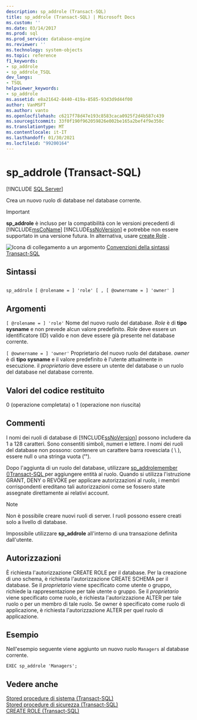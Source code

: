 ```yaml
---
description: sp_addrole (Transact-SQL)
title: sp_addrole (Transact-SQL) | Microsoft Docs
ms.custom: ''
ms.date: 03/14/2017
ms.prod: sql
ms.prod_service: database-engine
ms.reviewer: ''
ms.technology: system-objects
ms.topic: reference
f1_keywords:
- sp_addrole
- sp_addrole_TSQL
dev_langs:
- TSQL
helpviewer_keywords:
- sp_addrole
ms.assetid: e8a21642-8440-419a-8585-93d3d9d44f00
author: VanMSFT
ms.author: vanto
ms.openlocfilehash: c6217f78d47e193c8583caca0925f2d4b587c439
ms.sourcegitcommit: 33f0f190f962059826e002be165a2bef4f9e350c
ms.translationtype: MT
ms.contentlocale: it-IT
ms.lasthandoff: 01/30/2021
ms.locfileid: "99200164"
---
```

# <a name="sp_addrole-transact-sql"></a>sp_addrole (Transact-SQL)
[!INCLUDE [SQL Server](../../includes/applies-to-version/sqlserver.md)]

  Crea un nuovo ruolo di database nel database corrente.  
  
> [!IMPORTANT]
>  **sp_addrole** è incluso per la compatibilità con le versioni precedenti di [!INCLUDE[msCoName](../../includes/msconame-md.md)] [!INCLUDE[ssNoVersion](../../includes/ssnoversion-md.md)] e potrebbe non essere supportato in una versione futura. In alternativa, usare [create Role](../../t-sql/statements/create-role-transact-sql.md) .  
  
 ![Icona di collegamento a un argomento](../../database-engine/configure-windows/media/topic-link.gif "Icona di collegamento a un argomento") [Convenzioni della sintassi Transact-SQL](../../t-sql/language-elements/transact-sql-syntax-conventions-transact-sql.md)  
  
## <a name="syntax"></a>Sintassi  
  
```  
  
sp_addrole [ @rolename = ] 'role' [ , [ @ownername = ] 'owner' ]   
```  
  
## <a name="arguments"></a>Argomenti  
`[ @rolename = ] 'role'` Nome del nuovo ruolo del database. *Role* è di **tipo sysname** e non prevede alcun valore predefinito. *Role* deve essere un identificatore (ID) valido e non deve essere già presente nel database corrente.  
  
`[ @ownername = ] 'owner'` Proprietario del nuovo ruolo del database. *owner* è di **tipo sysname** e il valore predefinito è l'utente attualmente in esecuzione. il *proprietario* deve essere un utente del database o un ruolo del database nel database corrente.  
  
## <a name="return-code-values"></a>Valori del codice restituito  
 0 (operazione completata) o 1 (operazione non riuscita)  
  
## <a name="remarks"></a>Commenti  
 I nomi dei ruoli di database di [!INCLUDE[ssNoVersion](../../includes/ssnoversion-md.md)] possono includere da 1 a 128 caratteri. Sono consentiti simboli, numeri e lettere. I nomi dei ruoli del database non possono: contenere un carattere barra rovesciata ( \\ ), essere null o una stringa vuota (**''**).  
  
 Dopo l'aggiunta di un ruolo del database, utilizzare [sp_addrolemember &#40;&#41;Transact-SQL ](../../relational-databases/system-stored-procedures/sp-addrolemember-transact-sql.md) per aggiungere entità al ruolo. Quando si utilizza l'istruzione GRANT, DENY o REVOKE per applicare autorizzazioni al ruolo, i membri corrispondenti ereditano tali autorizzazioni come se fossero state assegnate direttamente ai relativi account.  
  
> [!NOTE]  
>  Non è possibile creare nuovi ruoli di server. I ruoli possono essere creati solo a livello di database.  
  
 Impossibile utilizzare **sp_addrole** all'interno di una transazione definita dall'utente.  
  
## <a name="permissions"></a>Autorizzazioni  
 È richiesta l'autorizzazione CREATE ROLE per il database. Per la creazione di uno schema, è richiesta l'autorizzazione CREATE SCHEMA per il database. Se il *proprietario* viene specificato come utente o gruppo, richiede la rappresentazione per tale utente o gruppo. Se il *proprietario* viene specificato come ruolo, è richiesta l'autorizzazione ALTER per tale ruolo o per un membro di tale ruolo. Se owner è specificato come ruolo di applicazione, è richiesta l'autorizzazione ALTER per quel ruolo di applicazione.  
  
## <a name="examples"></a>Esempio  
 Nell'esempio seguente viene aggiunto un nuovo ruolo `Managers` al database corrente.  
  
```  
EXEC sp_addrole 'Managers';  
```  
  
## <a name="see-also"></a>Vedere anche  
 [Stored procedure di sistema &#40;Transact-SQL&#41;](../../relational-databases/system-stored-procedures/system-stored-procedures-transact-sql.md)   
 [Stored procedure di sicurezza &#40;Transact-SQL&#41;](../../relational-databases/system-stored-procedures/security-stored-procedures-transact-sql.md)   
 [CREATE ROLE &#40;Transact-SQL&#41;](../../t-sql/statements/create-role-transact-sql.md)  
  
  
